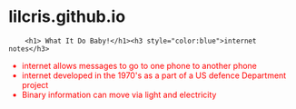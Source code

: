 # lilcris.github.io
<!DOCTYPE html>
<html>
	<body>
		
		<h1> What It Do Baby!</h1><h3 style="color:blue">internet notes</h3>
<ul>
  <li style="color:red; font size:12px">internet allows messages to go to one phone to another phone</li>
  <li style="color:red; font size:12px">internet developed in the 1970's as a part of a US defence Department project</li>
  <li style="color:red; font size 12px">Binary information can move via light and electricity</li>
</html>
